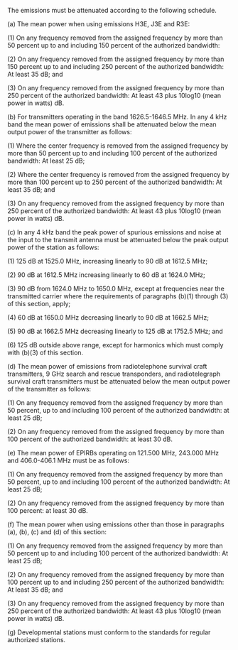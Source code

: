 The emissions must be attenuated according to the following schedule.

(a) The mean power when using emissions H3E, J3E and R3E:

(1) On any frequency removed from the assigned frequency by more than 50 percent up to and including 150 percent of the authorized bandwidth:
              

(2) On any frequency removed from the assigned frequency by more than 150 percent up to and including 250 percent of the authorized bandwidth: At least 35 dB; and

(3) On any frequency removed from the assigned frequency by more than 250 percent of the authorized bandwidth: At least 43 plus 10log10 (mean power in watts) dB.

(b) For transmitters operating in the band 1626.5-1646.5 MHz. In any 4 kHz band the mean power of emissions shall be attenuated below the mean output power of the transmitter as follows:

(1) Where the center frequency is removed from the assigned frequency by more than 50 percent up to and including 100 percent of the authorized bandwidth: At least 25 dB;

(2) Where the center frequency is removed from the assigned frequency by more than 100 percent up to 250 percent of the authorized bandwidth: At least 35 dB; and

(3) On any frequency removed from the assigned frequency by more than 250 percent of the authorized bandwidth: At least 43 plus 10log10 (mean power in watts) dB.

(c) In any 4 kHz band the peak power of spurious emissions and noise at the input to the transmit antenna must be attenuated below the peak output power of the station as follows:

(1) 125 dB at 1525.0 MHz, increasing linearly to 90 dB at 1612.5 MHz;

(2) 90 dB at 1612.5 MHz increasing linearly to 60 dB at 1624.0 MHz;

(3) 90 dB from 1624.0 MHz to 1650.0 MHz, except at frequencies near the transmitted carrier where the requirements of paragraphs (b)(1) through (3) of this section, apply;

(4) 60 dB at 1650.0 MHz decreasing linearly to 90 dB at 1662.5 MHz;

(5) 90 dB at 1662.5 MHz decreasing linearly to 125 dB at 1752.5 MHz; and

(6) 125 dB outside above range, except for harmonics which must comply with (b)(3) of this section.
              

(d) The mean power of emissions from radiotelephone survival craft transmitters, 9 GHz search and rescue transponders, and radiotelegraph survival craft transmitters must be attenuated below the mean output power of the transmitter as follows:

(1) On any frequency removed from the assigned frequency by more than 50 percent, up to and including 100 percent of the authorized bandwidth: at least 25 dB;

(2) On any frequency removed from the assigned frequency by more than 100 percent of the authorized bandwidth: at least 30 dB.

(e) The mean power of EPIRBs operating on 121.500 MHz, 243.000 MHz and 406.0-406.1 MHz must be as follows:

(1) On any frequency removed from the assigned frequency by more than 50 percent, up to and including 100 percent of the authorized bandwidth: At least 25 dB;

(2) On any frequency removed from the assigned frequency by more than 100 percent: at least 30 dB.

(f) The mean power when using emissions other than those in paragraphs (a), (b), (c) and (d) of this section:

(1) On any frequency removed from the assigned frequency by more than 50 percent up to and including 100 percent of the authorized bandwidth: At least 25 dB;

(2) On any frequency removed from the assigned frequency by more than 100 percent up to and including 250 percent of the authorized bandwidth: At least 35 dB; and

(3) On any frequency removed from the assigned frequency by more than 250 percent of the authorized bandwidth: At least 43 plus 10log10 (mean power in watts) dB.

(g) Developmental stations must conform to the standards for regular authorized stations.

